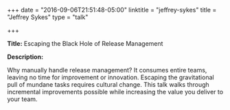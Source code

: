 +++
date = "2016-09-06T21:51:48-05:00"
linktitle = "jeffrey-sykes"
title = "Jeffrey Sykes"
type = "talk"

+++

<div class="span-15  ">
  <div class="span-15  last ">
  <p><strong>Title:</strong>
Escaping the Black Hole of Release Management
</p>

<p><strong>Description:</strong></p>

<p>
Why manually handle release management? It consumes entire teams, leaving no time for improvement or innovation. Escaping the gravitational pull of mundane tasks requires cultural change. This talk walks through incremental improvements possible while increasing the value you deliver to your team.
</p>
<p>

  </div>
</div>

